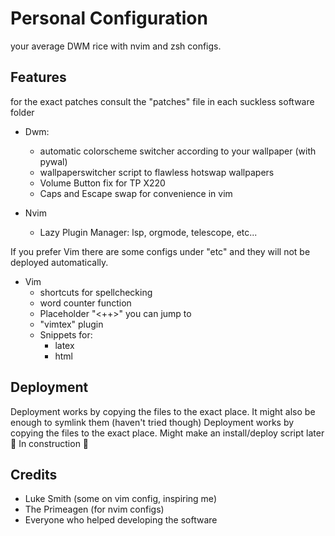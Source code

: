 # Personal Configuration

your average DWM rice with nvim and zsh configs.

## Features
for the exact patches consult the "patches" file in each suckless software folder

- Dwm: 
    - automatic colorscheme switcher according to your wallpaper (with pywal)
    - wallpaperswitcher script to flawless hotswap wallpapers
    - Volume Button fix for TP X220
    - Caps and Escape swap for convenience in vim

- Nvim
    - Lazy Plugin Manager: lsp, orgmode, telescope, etc...

If you prefer Vim there are some configs under "etc" and they will not be deployed automatically.

- Vim
    - shortcuts for spellchecking
    - word counter function
    - Placeholder "<++>" you can jump to
    - "vimtex" plugin
    - Snippets for:
        - latex
        - html

## Deployment

Deployment works by copying the files to the exact place. It might also be enough to symlink them (haven't tried though)
Deployment works by copying the files to the exact place. Might make an install/deploy script later
🚧 In construction 🚧

## Credits

- Luke Smith (some on vim config, inspiring me)
- The Primeagen (for nvim configs)
- Everyone who helped developing the software